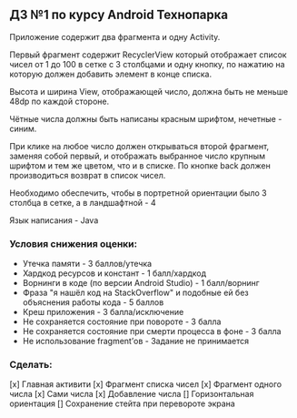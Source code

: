 ## ДЗ №1 по курсу Android Технопарка

Приложение содержит два фрагмента и одну Activity.

Первый фрагмент содержит RecyclerView который отображает список чисел от 1 до 100 в сетке с 3 столбцами и одну кнопку, по нажатию на которую должен добавить элемент в конце списка.

Высота и ширина View, отображающей число, должна быть не меньше 48dp по каждой стороне.

Чётные числа должны быть написаны красным шрифтом, нечетные - синим.

При клике на любое число должен открываться второй фрагмент, заменяя собой первый, и отображать выбранное число крупным шрифтом и тем же цветом, что и в списке. По кнопке back должен производиться возврат в список чисел.

Необходимо обеспечить, чтобы в портретной ориентации было 3 столбца в сетке, а в ландшафтной - 4


Язык написания - Java

### Условия снижения оценки:

* Утечка памяти - 3 баллов/утечка
* Хардкод ресурсов и констант - 1 балл/хардкод
* Ворнинги в коде (по версии Android Studio) - 1 балл/ворнинг
* Фраза "я нашёл код на StackOverflow" и подобные ей без объяснения работы кода - 5 баллов
* Креш приложения - 3 балла/исключение
* Не сохраняется состояние при повороте - 3 балла
* Не сохраняется состояние при смерти процесса в фоне - 3 балла
* Не использование fragment’ов - Задание не принимается

### Сделать:
[x] Главная активити
[x] Фрагмент списка чисел
[x] Фрагмент одного числа
[x] Сами числа
[x] Добавление числа
[] Горизонтальная ориентация
[] Сохранение стейта при перевороте экрана
